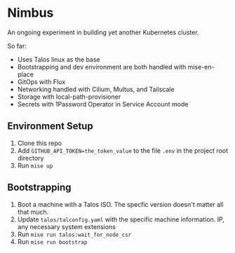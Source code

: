 # Nimbus

An ongoing experiment in building yet another Kubernetes cluster.

So far:

- Uses Talos linux as the base
- Bootstrapping and dev environment are both handled with mise-en-place
- GitOps with Flux
- Networking handled with Cilium, Multus, and Tailscale
- Storage with local-path-provisioner
- Secrets with 1Password Operator in Service Account mode

## Environment Setup

1. Clone this repo
2. Add `GITHUB_API_TOKEN=the_token_value` to the file `.env` in the project root directory
4. Run `mise up`

## Bootstrapping

1. Boot a machine with a Talos ISO. The specfic version doesn't matter all that much.
2. Update `talos/talconfig.yaml` with the specific machine information. IP, any necessary system extensions
3. Run `mise run talos:wait_for_node_csr`
4. Run `mise run bootstrap`
